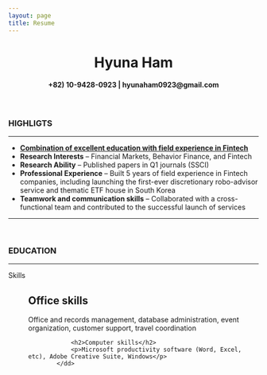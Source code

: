 ```yaml
---
layout: page
title: Resume 
---
```


<center> <h1> Hyuna Ham </h1> </center>

<center> <h4> +82) 10-9428-0923 | hyunaham0923@gmail.com </h4> </center>
<br>
<h3> HIGHLIGTS </h3>
<hr color="black">
<ul>
  <li><strong><u>Combination of excellent education with field experience in Fintech</u></strong></li>
  <li><strong>Research Interests</strong> – Financial Markets, Behavior Finance, and Fintech</li>
  <li><strong>Research Ability</strong> – Published papers in Q1 journals (SSCI) </li>
  <li><strong>Professional Experience</strong> – Built 5 years of field experience in Fintech companies, 
    including launching the first-ever discretionary robo-advisor service and thematic ETF house in South Korea</li>
  <li><strong>Teamwork and communication skills</strong> – Collaborated with a cross-functional team and contributed to the successful launch of services</li>  
</ul>
<hr color="black">
<br>
<h3> EDUCATION </h3>
<hr color="black">
 <dt>Skills</dt>
            <dd>
                <h2>Office skills</h2>
                <p>Office and records management, database administration, event organization, customer support, travel coordination</p>
                
                <h2>Computer skills</h2>
                <p>Microsoft productivity software (Word, Excel, etc), Adobe Creative Suite, Windows</p>
            </dd>



